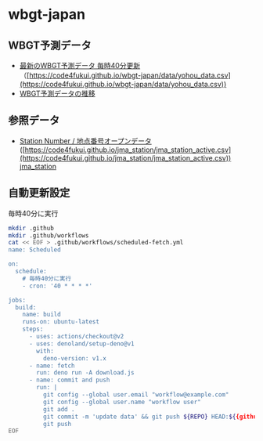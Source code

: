 # wbgt-japan
 
## WBGT予測データ

- [最新のWBGT予測データ 毎時40分更新](data/yohou_data.csv) （[https://code4fukui.github.io/wbgt-japan/data/yohou_data.csv](https://code4fukui.github.io/wbgt-japan/data/yohou_data.csv))
- [WBGT予測データの推移](data/yohou)

## 参照データ

- [Station Number / 地点番号オープンデータ](https://github.com/code4fukui/jma_station/blob/main/jma_station_active.csv)  ([https://code4fukui.github.io/jma_station/jma_station_active.csv](https://code4fukui.github.io/jma_station/jma_station_active.csv)) [jma_station](https://github.com/code4fukui/jma_station)

## 自動更新設定

毎時40分に実行
```sh
mkdir .github
mkdir .github/workflows
cat << EOF > .github/workflows/scheduled-fetch.yml
name: Scheduled 

on:
  schedule:
    # 毎時40分に実行
    - cron: '40 * * * *'

jobs:
  build:
    name: build
    runs-on: ubuntu-latest
    steps:
      - uses: actions/checkout@v2
      - uses: denoland/setup-deno@v1
        with:
          deno-version: v1.x
      - name: fetch
        run: deno run -A download.js
      - name: commit and push
        run: |
          git config --global user.email "workflow@example.com"
          git config --global user.name "workflow user"
          git add .
          git commit -m 'update data' && git push ${REPO} HEAD:${{github.event.pull_request.head.ref}} || true
          git push
EOF
```
